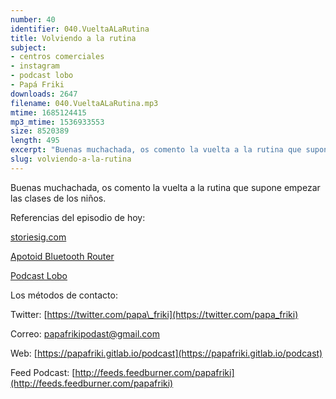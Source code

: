 ```yaml
---
number: 40
identifier: 040.VueltaALaRutina
title: Volviendo a la rutina
subject:
- centros comerciales
- instagram
- podcast lobo
- Papá Friki
downloads: 2647
filename: 040.VueltaALaRutina.mp3
mtime: 1685124415
mp3_mtime: 1536933553
size: 8520389
length: 495
excerpt: "Buenas muchachada, os comento la vuelta a la rutina que supone empezar las clases de los niños.  \n\nReferencias del episodio de hoy:\n\n[storiesig.com](https://storiesig.com/)  \n\n[Apotoid Bluetooth Router](https://mono-bluetooth-router.es.aptoide.com/)\n\n[Podcast Lobo](https://itunes.apple.com/es/podcast/lobo/id1260166820?l=en&mt=2&i=1000419245585)\n\nLos métodos de contacto:\n\nTwitter: [https://twitter.com/papa\\_friki](https://twitter.com/papa_friki)\n\nCorreo: [papafrikipodast@gmail.com](https://archive.org/details/papafrikipodast@gmail.com)\n\nWeb: [https://papafriki.gitlab.io/podcast](https://papafriki.gitlab.io/podcast)\n\nFeed Podcast: [http://feeds.feedburner.com/papafriki](http://feeds.feedburner.com/papafriki)"
slug: volviendo-a-la-rutina
---
```

Buenas muchachada, os comento la vuelta a la rutina que supone empezar las clases de los niños.

Referencias del episodio de hoy:

[storiesig.com](https://storiesig.com/)

[Apotoid Bluetooth Router](https://mono-bluetooth-router.es.aptoide.com/)

[Podcast Lobo](https://itunes.apple.com/es/podcast/lobo/id1260166820?l=en&mt=2&i=1000419245585)

Los métodos de contacto:

Twitter: [https://twitter.com/papa\_friki](https://twitter.com/papa_friki)

Correo: [papafrikipodast@gmail.com](https://archive.org/details/papafrikipodast@gmail.com)

Web: [https://papafriki.gitlab.io/podcast](https://papafriki.gitlab.io/podcast)

Feed Podcast: [http://feeds.feedburner.com/papafriki](http://feeds.feedburner.com/papafriki)
